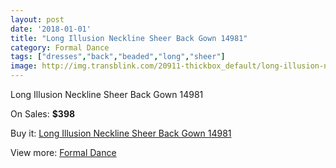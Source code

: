 ```yaml
---
layout: post
date: '2018-01-01'
title: "Long Illusion Neckline Sheer Back Gown 14981"
category: Formal Dance
tags: ["dresses","back","beaded","long","sheer"]
image: http://img.transblink.com/20911-thickbox_default/long-illusion-neckline-sheer-back-gown-14981.jpg
---
```

Long Illusion Neckline Sheer Back Gown 14981

On Sales: **$398**
<a href="https://www.transblink.com/en/formal-dance/6625-long-illusion-neckline-sheer-back-gown-14981.html"><amp-img layout="responsive" width="600" height="600" src="//img.transblink.com/20911-thickbox_default/long-illusion-neckline-sheer-back-gown-14981.jpg" alt="Long Illusion Neckline Sheer Back Gown 14981 0" /></a>
<a href="https://www.transblink.com/en/formal-dance/6625-long-illusion-neckline-sheer-back-gown-14981.html"><amp-img layout="responsive" width="600" height="600" src="//img.transblink.com/20914-thickbox_default/long-illusion-neckline-sheer-back-gown-14981.jpg" alt="Long Illusion Neckline Sheer Back Gown 14981 1" /></a>
<a href="https://www.transblink.com/en/formal-dance/6625-long-illusion-neckline-sheer-back-gown-14981.html"><amp-img layout="responsive" width="600" height="600" src="//img.transblink.com/20913-thickbox_default/long-illusion-neckline-sheer-back-gown-14981.jpg" alt="Long Illusion Neckline Sheer Back Gown 14981 2" /></a>
<a href="https://www.transblink.com/en/formal-dance/6625-long-illusion-neckline-sheer-back-gown-14981.html"><amp-img layout="responsive" width="600" height="600" src="//img.transblink.com/20912-thickbox_default/long-illusion-neckline-sheer-back-gown-14981.jpg" alt="Long Illusion Neckline Sheer Back Gown 14981 3" /></a>

Buy it: [Long Illusion Neckline Sheer Back Gown 14981](https://www.transblink.com/en/formal-dance/6625-long-illusion-neckline-sheer-back-gown-14981.html "Long Illusion Neckline Sheer Back Gown 14981")

View more: [Formal Dance](https://www.transblink.com/en/6-formal-dance "Formal Dance")